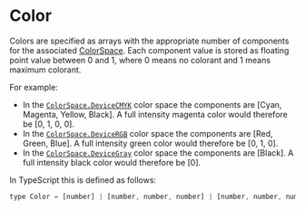# Color

Colors are specified as arrays with the appropriate number of components for
the associated [ColorSpace](ColorSpace.md). Each component value is stored as floating
point value between 0 and 1, where 0 means no colorant and 1
means maximum colorant.

For example:

- In the [`ColorSpace.DeviceCMYK`](ColorSpace.md#ColorSpace.DeviceCMYK) color space the components are [Cyan, Magenta, Yellow, Black]. A full intensity magenta color would therefore be [0, 1, 0, 0].
- In the [`ColorSpace.DeviceRGB`](ColorSpace.md#ColorSpace.DeviceRGB) color space the components are [Red, Green, Blue]. A full intensity green color would therefore be [0, 1, 0].
- In the [`ColorSpace.DeviceGray`](ColorSpace.md#ColorSpace.DeviceGray) color space the components are [Black]. A full intensity black color would therefore be [0].

In TypeScript this is defined as follows:

```javascript
type Color = [number] | [number, number, number] | [number, number, number, number]
```
